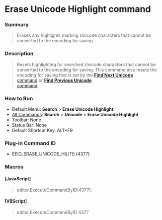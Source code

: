 # Erase Unicode Highlight command

### Summary

> Erases any highlights marking Unicode characters that cannot be converted to the
> encoding for saving.

### Description

> Resets highlighting for searched Unicode characters that cannot be converted
> to the encoding for saving. This command also resets the encoding for saving
> that is set by the [**Find Next Unicode** \
> command](find_next_unicode) or [**Find Previous Unicode** \
> command](find_prev_unicode).

### How to Run

- Default Menu: **Search** \> **Erase Unicode Highlight**
- [All Commands](../tools/all_commands): **Search** \> **Unicode** \> **Erase Unicode Highlight**
- Toolbar: None
- Status Bar: None
- Default Shortcut Key: ALT+F9

### Plug-in Command ID

- EEID\_ERASE\_UNICODE\_HILITE (4377)

### Macros

#### \[JavaScript\]

> editor.ExecuteCommandByID(4377);

#### \[VBScript\]

> editor.ExecuteCommandByID 4377
